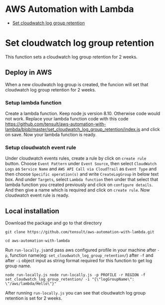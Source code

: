 
# AWS Automation with Lambda
- [Set cloudwatch log group retention](#set-cloudwatch-log-group-retention)
# Set cloudwatch log group retention
This function sets a cloudwatch log group retention for 2 weeks.
## Deploy in AWS
When a new cloudwatch log group is created, the funcion will set that cloudwatch log group retention for 2 weeks.
### Setup lambda function
Create a lambda function. Keep node js version 8.10. Otherwise code would not work. Replace your lambda function code with this code https://github.com/tensult/aws-automation-with-lambda/blob/master/set_cloudwatch_log_group_retention/index.js and click on save. Now your lambda function is ready.
### Setup cloudwatch event rule
Under cloudwatch events rules, create a rule by click on `create rule` button. Choose `Event Pattern` under `Event Source`, then select `CloudWatch Logs` as `Service Name` and `AWS API Call via CloudTrail` as `Event Type` and then choose `Specific operation(s)` and write `CreateLogGroup` in below text box. And under `Targets`, select `Lambda function` then under that select that lambda function you created previously and click on `configure details`. And then give a name which is required and click on `create rule`. Now cloudwatch event rule is ready.
## Local installation
Download the package and go to that directory

`git clone https://github.com/tensult/aws-automation-with-lambda.git`

`cd aws-automation-with-lambda`

Run `run-locally.js`and pass aws configured profile in your machine after `-p`, function name(eg: `set_cloudwatch_log_group_retention/`) after `-f` and after `-i` object input as string format required for this function to get log group name.

`node run-locally.js node run-locally.js -p PROFILE -r REGION -f set_cloudwatch_log_group_retention/ -i "{\"logGroupName\": \"/aws/lambda/Hello\"}"`

After running `run-locally.js` you can see that cloudwatch log group retention is set for 2 weeks.
